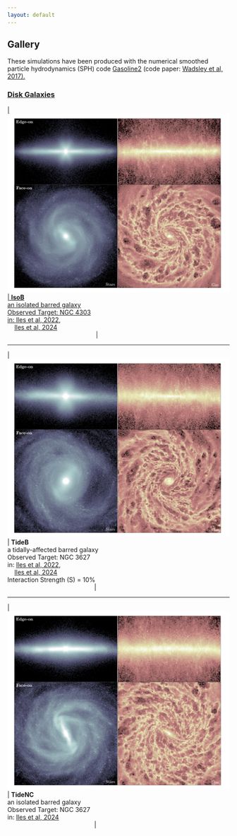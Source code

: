 ```yaml
---
layout: default
---
```

<style>
table {
    border-collapse: collapse;
}
table, th, td {
   border: none;
}
blockquote {
    border-left: none;
    padding-left: 10px;
}
</style>

## Gallery
These simulations have been produced with the numerical smoothed particle hydrodynamics (SPH) code <a href="https://gasoline-code.com">Gasoline2</a> (code paper: <a href="https://ui.adsabs.harvard.edu/abs/2017MNRAS.471.2357W/abstract">Wadsley et al, 2017).  

### Disk Galaxies

|![IsoB](./assets/images/gallery/IsoB_aesthetic.png)| **IsoB** <br> an isolated barred galaxy <br> Observed Target: NGC 4303 <br> in: <a href="https://ui.adsabs.harvard.edu/abs/2022MNRAS.510.3899I/abstract">Iles et al, 2022</a>,<br> &nbsp;&nbsp;&nbsp;&nbsp;<a href="https://ui.adsabs.harvard.edu/abs/2024MNRAS.527.2799I/abstract">Iles et al, 2024</a> <br> &nbsp;&nbsp;&nbsp;&nbsp;&nbsp;&nbsp;&nbsp;&nbsp;&nbsp;&nbsp;&nbsp;&nbsp;&nbsp;&nbsp;&nbsp;&nbsp;&nbsp;&nbsp;&nbsp;&nbsp;&nbsp;&nbsp;&nbsp;&nbsp;&nbsp;&nbsp;&nbsp;&nbsp;&nbsp;&nbsp;&nbsp;&nbsp;&nbsp;&nbsp;&nbsp;&nbsp;&nbsp;&nbsp;&nbsp;&nbsp;&nbsp;&nbsp;&nbsp;&nbsp;&nbsp;&nbsp;&nbsp;&nbsp;&nbsp;&nbsp; |

* * *

|![TideB](./assets/images/gallery/TideB_aesthetic.png)| **TideB** <br> a tidally-affected barred galaxy <br> Observed Target: NGC 3627 <br> in: <a href="https://ui.adsabs.harvard.edu/abs/2022MNRAS.510.3899I/abstract">Iles et al, 2022</a>,<br> &nbsp;&nbsp;&nbsp;&nbsp;<a href="https://ui.adsabs.harvard.edu/abs/2024MNRAS.527.2799I/abstract">Iles et al, 2024</a> <br> Interaction Strength (S) = 10% <br> &nbsp;&nbsp;&nbsp;&nbsp;&nbsp;&nbsp;&nbsp;&nbsp;&nbsp;&nbsp;&nbsp;&nbsp;&nbsp;&nbsp;&nbsp;&nbsp;&nbsp;&nbsp;&nbsp;&nbsp;&nbsp;&nbsp;&nbsp;&nbsp;&nbsp;&nbsp;&nbsp;&nbsp;&nbsp;&nbsp;&nbsp;&nbsp;&nbsp;&nbsp;&nbsp;&nbsp;&nbsp;&nbsp;&nbsp;&nbsp;&nbsp;&nbsp;&nbsp;&nbsp;&nbsp;&nbsp;&nbsp;&nbsp;&nbsp;&nbsp;|

* * *

|![TideNC](./assets/images/gallery/TideNC_aesthetic.png)| **TideNC** <br> an isolated barred galaxy <br> Observed Target: NGC 3627 <br> in: <a href="https://ui.adsabs.harvard.edu/abs/2024MNRAS.527.2799I/abstract">Iles et al, 2024</a> <br> &nbsp;&nbsp;&nbsp;&nbsp;&nbsp;&nbsp;&nbsp;&nbsp;&nbsp;&nbsp;&nbsp;&nbsp;&nbsp;&nbsp;&nbsp;&nbsp;&nbsp;&nbsp;&nbsp;&nbsp;&nbsp;&nbsp;&nbsp;&nbsp;&nbsp;&nbsp;&nbsp;&nbsp;&nbsp;&nbsp;&nbsp;&nbsp;&nbsp;&nbsp;&nbsp;&nbsp;&nbsp;&nbsp;&nbsp;&nbsp;&nbsp;&nbsp;&nbsp;&nbsp;&nbsp;&nbsp;&nbsp;&nbsp;&nbsp;&nbsp;|

